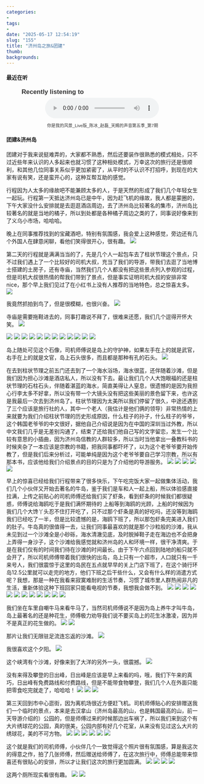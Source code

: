 ```yaml
---
categories:
- 
tags:
- 
date: "2025-05-17 12:54:19"
slug: "155"
title: "济州岛之旅&团建"
thumb: 
backgrounds: 
---
```


#### 最近在听
<figure style="text-align: center; font-family: Arial, sans-serif; color: #333;">
  <figcaption style="text-align: left;font-size: 1.2em; font-weight: bold; margin-bottom: 5px;">Recently listening to</figcaption>
  <audio controls src="https://blog.wangyunzi.com/video/%E4%BD%A0%E6%98%AF%E6%88%91%E7%9A%84%E9%A3%8E%E6%99%AF_Live%E7%89%88_%E9%99%88%E5%86%B0_%E8%B5%B5%E7%A3%8A_%E5%A4%A9%E8%B5%90%E7%9A%84%E5%A3%B0%E9%9F%B3%E7%AC%AC%E4%BA%94%E5%AD%A3_%E7%AC%AC7%E6%9C%9F.mp3" style="width: 100%; max-width: 300px;"></audio>
  <figcaption style="font-size: 0.8em; margin-top: 10px;"> 你是我的风景_Live版_陈冰_赵磊_天赐的声音第五季_第7期</figcaption>
</figure>

#### 团建&济州岛
团建对于我来说挺难弄的，大家都不熟悉，然后还要装作很熟悉的模式相处，只不过近些年来认识的人多起来也就习惯了这种相处模式，万幸这次的旅行还是很顺利，和其他几位同事关系似乎更加紧密了，从平时的不认识不打招呼，到现在的大家有说有笑，还是蛮开心的，这种互帮互助的感觉。

行程因为人太多的缘故吧不能兼顾太多的人，于是天然的形成了我们几个年轻女生一起玩。行程第一天抵达济州岛已是中午，因为赶飞机的缘故，我人都是蒙圈的，下午大家没什么安排就是去逛逛酒店周边，去了济州岛比较著名的集市，济州岛比较著名的就是当地的橘子，所以到处都是各种橘子周边之类的了，同事说好像来到了义乌小市场，哈哈哈。

晚上在同事推荐找到的宝藏酒吧，特别有氛围感，我会爱上这种感觉，旁边还有几个外国人在肆意闲聊，看他们笑得很开心，很有趣。
![](https://blog.wangyunzi.com/2025/05/180009.jpg)

第二天的行程就是满满当当的了，先是几个人一起包车去了柱状节理这个景点，只不过我们遇上了一个比较好的司机大叔，充当了我们的导游，带我们去逛了当地博士搭建的土房子，还有寺庙，当然我们几个人都没有把这些景点列入参观的过程，但是司机大叔很热情的帮我们带到了景点，但是事实证明司机大叔的安排非常nice，那个早上我们见过了在小红书上没有人推荐的当地特色，总之惊喜太多。
![](https://blog.wangyunzi.com/2025/05/180035.JPG)

我竟然抓拍到鸟了，但是很模糊，也很兴奋。
![](https://blog.wangyunzi.com/2025/05/175654.JPG)

寺庙是需要拖鞋进去的，同事打趣说不拜了，很难来还愿，我们几个逗得开怀大笑。
![](https://blog.wangyunzi.com/2025/05/181104.JPG)

![](https://blog.wangyunzi.com/2025/05/181148.JPG)
![](https://blog.wangyunzi.com/2025/05/181252.JPG)
![](https://blog.wangyunzi.com/2025/05/181311.JPG)
![](https://blog.wangyunzi.com/2025/05/181331.JPG)
![](https://blog.wangyunzi.com/2025/05/181348.JPG)
![](https://blog.wangyunzi.com/2025/05/181409.JPG)
![](https://blog.wangyunzi.com/2025/05/181438.JPG)
![](https://blog.wangyunzi.com/2025/05/181520.JPG)
![](https://blog.wangyunzi.com/2025/05/181558.JPG)
![](https://blog.wangyunzi.com/2025/05/181638.JPG)
![](https://blog.wangyunzi.com/2025/05/181654.JPG)
![](https://blog.wangyunzi.com/2025/05/181717.JPG)

岛上随处可见这个石像，司机师傅说是岛上的守护神，如果左手在上的就是武官，右手在上的就是文官，岛上石头很多，而且都是那种有孔的石头。
![](https://blog.wangyunzi.com/2025/05/181728.JPG)

在去到柱状节理之前五门还去到了一个海水浴场，海水很蓝，还伴随着沙滩，但是我们因为担心沙滩是酒店私人，所以没有下去。最让我们几个人大饱眼福的还是柱状节理的石柱石头，伴随着湛蓝的海水，简直美得让人窒息，很遗憾的是因为我担心行李太多不好拿，所以没有带一个大镜头没有把这些美丽的景色留下来，也许这是我最后一次去到济州岛了。柱状节理因为太美所以我们停留了很久，中途还遇到了三个应该是旅行社的人，其中一个老人（我估计是他们俩的领导）非常热情的上来就要为我们介绍柱状节理的历史形成原因，什么柱子的孙子，什么柱子的爷爷，这个韩国老爷爷的中文很好，据他自己介绍说是因为在中国的深圳当过外教，所以中文我们几乎是无差别沟通了，结束了还给我们他自己写的文字留恋，发生一个比较有意思的小插曲，因为济州岛信教的人群较多，所以当时当他拿出一叠教科书的时候夹杂了一本应该是宗教的书籍，把我同事都吓坏了，以为这个老爷爷要开始传教了，但是我们后来分析过，可能单纯是因为这个老爷爷要自己学习宗教，所以有那本书，应该他给我们介绍景点的目的只是为了介绍他的导游服务。
![](https://blog.wangyunzi.com/2025/05/180700.JPG)
![](https://blog.wangyunzi.com/2025/05/180809.JPG)
![](https://blog.wangyunzi.com/2025/05/180854.JPG)
![](https://blog.wangyunzi.com/2025/05/180918.JPG)
![](https://blog.wangyunzi.com/2025/05/180935.JPG)

早上的惊喜已经给我们行程带来了很多快乐，下午吃完饭大家一起做集体活动，我们几个小伙伴又开始去著名的牛岛，鉴于我们是车和人一起上船，所以体验感直接拉满，上传之前贴心的司机师傅还给我们买了虾条，看到虾条的时候我们都很疑惑，师傅说给海鸥吃于是我们满怀期待的
上船等到海鸥的光顾，上船的时候因为我们几个大馋丫头忍不住打开吃了，只不过那个虾条是真的好吃吗，还没等到海鸥我们已经吃了一半，但是比较遗憾的是，海鸥下班了，所以那包虾条完美进入我们的肚子。牛岛真的很值得一去，让我们同事最喜欢的就是那个沙粒般的沙滩，我从未见到过一个沙滩全是小砂砾，海水清澈见底，及时脱掉鞋子走在海边也不会把身上弄得一身沙子，这个沙滩给我感觉就和济州岛的人和环境一样，很干净清爽。于是在我们仅有的时间我们待在沙滩的时间最长。由于下午六点回到陆地的船只就不会开了，所以司机师傅带着我们很快的出岛，岛上只有一个超市，人口就只有一千来号人，我们很震惊于这里的岛民在五点就早早的关上门店下班了，在这个骑行环岛12.5公里就可以走完的地方，他们下班之后干些什么，又会有什么样的消遣方式呢？我想，那是一种在我看来寂寞难耐的生活节奏，习惯了城市里人群热闹非凡的生活，重新体验这种下班回家只能看电视的节奏，我想我会做不到。
![](https://blog.wangyunzi.com/2025/05/181820.JPG)
![](https://blog.wangyunzi.com/2025/05/181838.JPG)
![](https://blog.wangyunzi.com/2025/05/181856.JPG)
![](https://blog.wangyunzi.com/2025/05/181938.JPG)
![](https://blog.wangyunzi.com/2025/05/181956.JPG)
![](https://blog.wangyunzi.com/2025/05/182029.JPG)
![](https://blog.wangyunzi.com/2025/05/182233.JPG)
![](https://blog.wangyunzi.com/2025/05/182311.JPG)
![](https://blog.wangyunzi.com/2025/05/182329.JPG)
![](https://blog.wangyunzi.com/2025/05/182411.JPG)
![](https://blog.wangyunzi.com/2025/05/182512.JPG)
![](https://blog.wangyunzi.com/2025/05/182556.JPG)

我们坐在车里自嘲牛马来看牛马了，当然司机师傅说不是因为岛上养牛才叫牛岛，岛上最著名的还是种花生，师傅极力劝导我们说不要买岛上的花生冰激凌，因为并不是真正的花生做的。
![](https://blog.wangyunzi.com/2025/05/182722.JPG)
![](https://blog.wangyunzi.com/2025/05/182925.JPG)

那片让我们无限驻足流连忘返的沙滩。
![](https://blog.wangyunzi.com/2025/05/183302.JPG)

我很喜欢这个夕阳。
![](https://blog.wangyunzi.com/2025/05/183429.JPG)

这个峡湾有个沙滩，好像来到了大洋的另外一头，很震撼。
![](https://blog.wangyunzi.com/2025/05/183512.JPG)

没有来得及攀登的日出峰，日出峰是应该是早上来看的吗，哦，我们下午来的真巧，日出峰有免费路线和付费路线，但是不能带食物攀登，我们几个人在外面只能把零食吃完就走了，哈哈哈！
![](https://blog.wangyunzi.com/2025/05/183545.JPG)
![](https://blog.wangyunzi.com/2025/05/183610.JPG)
![](https://blog.wangyunzi.com/2025/05/183641.JPG)

第三天回到市中心逛街，因为离机场很近方便赶飞机。司机师傅贴心的安排赠送我们一个临时的景点，本来是去汉拿山（济州岛最高的山，也是韩国最高的山，前一天导游介绍的）公园的，但是师傅过来的时候那边出车祸了，所以我们来到这个有大片绣球花的公园，真的很美，公园内部有好几个花室，从来没有见过这么大片的绣球花，美的不可方物。
![](https://blog.wangyunzi.com/2025/05/183654.JPG)
![](https://blog.wangyunzi.com/2025/05/183711.JPG)
![](https://blog.wangyunzi.com/2025/05/183854.JPG)
![](https://blog.wangyunzi.com/2025/05/184319.JPG)
![](https://blog.wangyunzi.com/2025/05/184335.JPG)
![](https://blog.wangyunzi.com/2025/05/184356.JPG)

这个就是我们的司机师傅，小伙伴几个一致觉得这个照片很有氛围感，算是我这次的得意之作，拍了几张师傅，然后赠送给师傅了，在这次旅行中，师傅总能带来惊喜还有很贴心的安排，所以才让我们这次的旅行更加圆满。
![](https://blog.wangyunzi.com/2025/05/184416.JPG)
![](https://blog.wangyunzi.com/2025/05/184431.JPG)
![](https://blog.wangyunzi.com/2025/05/184527.JPG)
![](https://blog.wangyunzi.com/2025/05/184539.JPG)

这两个厕所现实看很有趣。
![](https://blog.wangyunzi.com/2025/05/184708.JPG)
![](https://blog.wangyunzi.com/2025/05/185821.jpg)